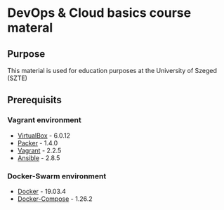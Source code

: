 # DevOps & Cloud basics course materal 
## Purpose
This material is used for education purposes at the University of Szeged (SZTE)
## Prerequisits 
### Vagrant environment
 - [VirtualBox](https://www.virtualbox.org/) - 6.0.12
 - [Packer](https://www.packer.io/) - 1.4.0
 - [Vagrant](https://www.vagrantup.com/) - 2.2.5
 - [Ansible](https://www.ansible.com/resources/get-started) - 2.8.5 
### Docker-Swarm environment
 - [Docker](https://docs.docker.com/) - 19.03.4
 - [Docker-Compose](https://docs.docker.com/compose/) - 1.26.2